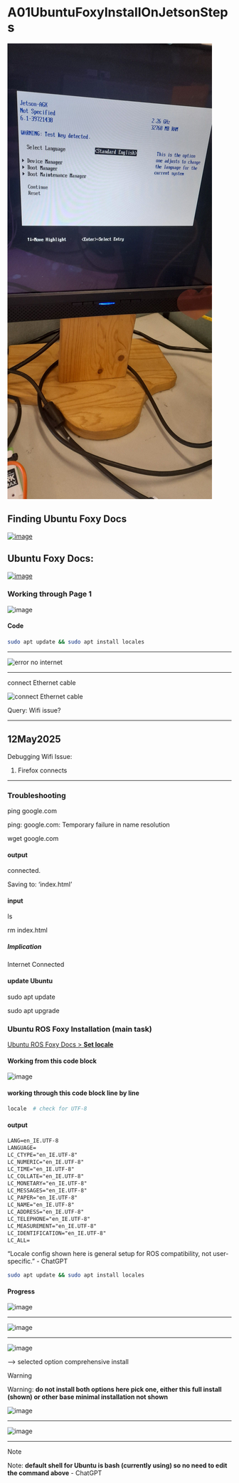 # A01UbuntuFoxyInstallOnJetsonSteps

![Jetson AGX Ubuntu Foxy Boot Screen](/static/images/A01202505091520V01JetsonAGXUbuntuFoxyBootScreen.jpeg)

## Finding Ubuntu Foxy Docs

[![image](https://github.com/user-attachments/assets/c3b510ca-0b6a-4e3a-baec-bdf1683075a4)](https://www.google.com/search?q=https%3A%2F%2Fdocs.ros.org%2Fen%2Ffoxy%2FInstallation%2FUbuntu-Install-Debians.html&num=10&newwindow=1&sca_esv=5c6211a02afc286c&sxsrf=AHTn8zougsJClx8NmJJAld9DRBtdGRcGrg%3A1746803450863&ei=-hoeaJDANI6vhbIPzfqZ4QI&ved=0ahUKEwiQpbn51ZaNAxWOV0EAHU19JiwQ4dUDCBA&uact=5&oq=https%3A%2F%2Fdocs.ros.org%2Fen%2Ffoxy%2FInstallation%2FUbuntu-Install-Debians.html&gs_lp=Egxnd3Mtd2l6LXNlcnAiRWh0dHBzOi8vZG9jcy5yb3Mub3JnL2VuL2ZveHkvSW5zdGFsbGF0aW9uL1VidW50dS1JbnN0YWxsLURlYmlhbnMuaHRtbEgAUABYAHAAeACQAQCYAQCgAQCqAQC4AQPIAQD4AQGYAgCgAgCYAwCSBwCgBwCyBwC4BwDCBwDIBwA&sclient=gws-wiz-serp)

## Ubuntu Foxy Docs:

[![image](https://github.com/user-attachments/assets/bbb404a9-12da-4cc8-bced-bfae59406a3f)](https://docs.ros.org/en/foxy/Installation/Ubuntu-Install-Debians.html)

### Working through Page 1

![image](https://github.com/user-attachments/assets/107badbd-2d59-4548-bd18-6d2b83753273)

#### Code

```bash
sudo apt update && sudo apt install locales
```

____

![error no internet](https://github.com/user-attachments/assets/2078bbfa-23e3-4acd-a83b-32f178e669b6)

____

connect Ethernet cable

![connect Ethernet cable](https://github.com/user-attachments/assets/caf71dba-235d-47c7-9b19-b351a8e90a06)

Query: Wifi issue?

____

## 12May2025

Debugging Wifi Issue:

1. Firefox connects

_____

### Troubleshooting

ping google.com

ping: google.com: Temporary failure in name resolution

wget google.com

#### output

connected.

Saving to: ‘index.html’

#### input

ls

rm index.html

##### Implication

Internet Connected

#### update Ubuntu

sudo apt update

sudo apt upgrade

### Ubuntu ROS Foxy Installation (main task)

[Ubuntu ROS Foxy Docs > **Set locale**](https://docs.ros.org/en/foxy/Installation/Ubuntu-Install-Debians.html#id2)

#### Working from this code block

![image](https://github.com/user-attachments/assets/7db22ba8-baac-4078-ae91-006d43f00988)

#### working through this code block line by line

```bash
locale  # check for UTF-8
```

#### output

```
LANG=en_IE.UTF-8
LANGUAGE=
LC_CTYPE="en_IE.UTF-8"
LC_NUMERIC="en_IE.UTF-8"
LC_TIME="en_IE.UTF-8"
LC_COLLATE="en_IE.UTF-8"
LC_MONETARY="en_IE.UTF-8"
LC_MESSAGES="en_IE.UTF-8"
LC_PAPER="en_IE.UTF-8"
LC_NAME="en_IE.UTF-8"
LC_ADDRESS="en_IE.UTF-8"
LC_TELEPHONE="en_IE.UTF-8"
LC_MEASUREMENT="en_IE.UTF-8"
LC_IDENTIFICATION="en_IE.UTF-8"
LC_ALL=
```

“Locale config shown here is general setup for ROS compatibility, not user-specific.” - ChatGPT

```bash
sudo apt update && sudo apt install locales
```

#### Progress

![image](https://github.com/user-attachments/assets/de3281dd-9771-46e5-a9f8-ca5425414342)

____

![image](https://github.com/user-attachments/assets/b76a0ca8-5a87-42b6-bdb9-4c0a5b11d31d)

____

![image](https://github.com/user-attachments/assets/1ba5ae37-d2b0-4479-b062-e7b6bea4f54c)

--> selected option comprehensive install

> [!WARNING]
> Warning: **do not install both options here pick one, either this full install (shown) or other base minimal installation not shown**

![image](https://github.com/user-attachments/assets/882c8d18-816e-4492-b4e6-8585f6c8d2aa)

____

![image](https://github.com/user-attachments/assets/cd13c678-166e-4b9a-b8f0-abf30fe1c193)

____

> [!NOTE]
> Note: **default shell for Ubuntu is bash (currently using) so no need to edit the command above** - ChatGPT


